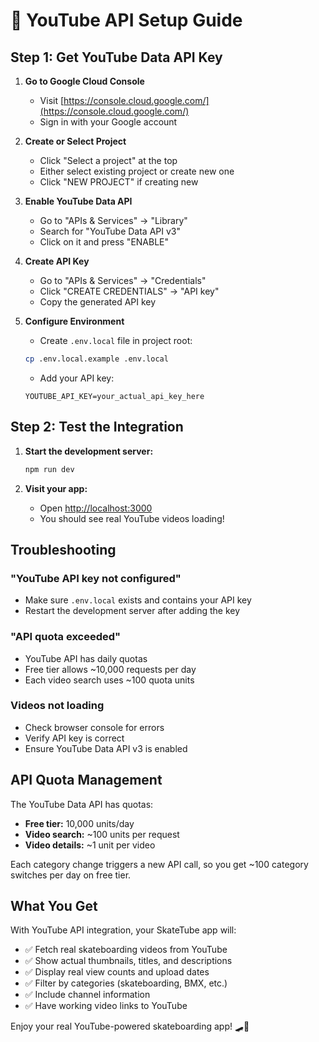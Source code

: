 # 🎥 YouTube API Setup Guide

## Step 1: Get YouTube Data API Key

1. **Go to Google Cloud Console**

   - Visit [https://console.cloud.google.com/](https://console.cloud.google.com/)
   - Sign in with your Google account

2. **Create or Select Project**

   - Click "Select a project" at the top
   - Either select existing project or create new one
   - Click "NEW PROJECT" if creating new

3. **Enable YouTube Data API**

   - Go to "APIs & Services" → "Library"
   - Search for "YouTube Data API v3"
   - Click on it and press "ENABLE"

4. **Create API Key**

   - Go to "APIs & Services" → "Credentials"
   - Click "CREATE CREDENTIALS" → "API key"
   - Copy the generated API key

5. **Configure Environment**
   - Create `.env.local` file in project root:
   ```bash
   cp .env.local.example .env.local
   ```
   - Add your API key:
   ```env
   YOUTUBE_API_KEY=your_actual_api_key_here
   ```

## Step 2: Test the Integration

1. **Start the development server:**

   ```bash
   npm run dev
   ```

2. **Visit your app:**
   - Open [http://localhost:3000](http://localhost:3000)
   - You should see real YouTube videos loading!

## Troubleshooting

### "YouTube API key not configured"

- Make sure `.env.local` exists and contains your API key
- Restart the development server after adding the key

### "API quota exceeded"

- YouTube API has daily quotas
- Free tier allows ~10,000 requests per day
- Each video search uses ~100 quota units

### Videos not loading

- Check browser console for errors
- Verify API key is correct
- Ensure YouTube Data API v3 is enabled

## API Quota Management

The YouTube Data API has quotas:

- **Free tier:** 10,000 units/day
- **Video search:** ~100 units per request
- **Video details:** ~1 unit per video

Each category change triggers a new API call, so you get ~100 category switches per day on free tier.

## What You Get

With YouTube API integration, your SkateTube app will:

- ✅ Fetch real skateboarding videos from YouTube
- ✅ Show actual thumbnails, titles, and descriptions
- ✅ Display real view counts and upload dates
- ✅ Filter by categories (skateboarding, BMX, etc.)
- ✅ Include channel information
- ✅ Have working video links to YouTube

Enjoy your real YouTube-powered skateboarding app! 🛹🎥
